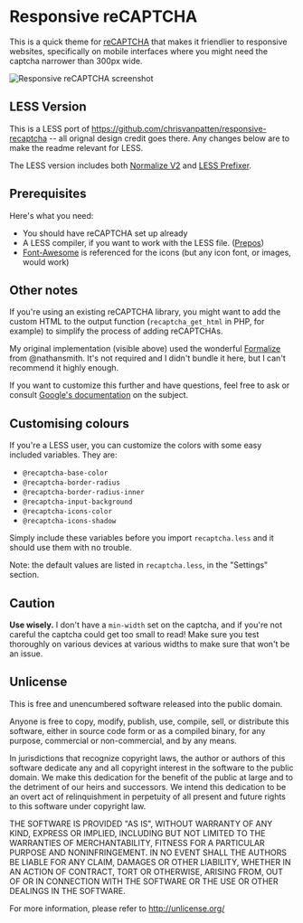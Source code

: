 # Responsive reCAPTCHA

This is a quick theme for <a href="https://www.google.com/recaptcha">reCAPTCHA</a> that makes it friendlier to responsive websites, specifically on mobile interfaces where you might need the captcha narrower than 300px wide.

<img src="http://i.imgur.com/lWuCN.png" alt="Responsive reCAPTCHA screenshot">

## LESS Version

This is a LESS port of https://github.com/chrisvanpatten/responsive-recaptcha -- all orignal design credit goes there. Any changes below are to make the readme relevant for LESS.

The LESS version includes both <a href="https://github.com/JoelSutherland/LESS-Prefixer">Normalize V2</a> and <a href="https://github.com/JoelSutherland/LESS-Prefixer">LESS Prefixer</a>.

## Prerequisites

Here's what you need:

*   You should have reCAPTCHA set up already
*   A LESS compiler, if you want to work with the LESS file. (<a href="http://alphapixels.com/prepros/">Prepos</a>)
*   <a href="http://fortawesome.github.com/Font-Awesome/">Font-Awesome</a> is referenced for the icons (but any icon font, or images, would work)

## Other notes

If you're using an existing reCAPTCHA library, you might want to add the custom HTML to the output function (`recaptcha_get_html` in PHP, for example) to simplify the process of adding reCAPTCHAs.

My original implementation (visible above) used the wonderful <a href="https://github.com/nathansmith/formalize">Formalize</a> from @nathansmith. It's not required and I didn't bundle it here, but I can't recommend it highly enough.

If you want to customize this further and have questions, feel free to ask or consult <a href="https://developers.google.com/recaptcha/docs/customization">Google's documentation</a> on the subject.

## Customising colours

If you're a LESS user, you can customize the colors with some easy included variables. They are:

+ `@recaptcha-base-color`
+ `@recaptcha-border-radius`
+ `@recaptcha-border-radius-inner`
+ `@recaptcha-input-background`
+ `@recaptcha-icons-color`
+ `@recaptcha-icons-shadow`

Simply include these variables before you import `recaptcha.less` and it should use them with no trouble.

Note: the default values are listed in `recaptcha.less`, in the "Settings" section.

## Caution

**Use wisely.** I don't have a `min-width` set on the captcha, and if you're not careful the captcha could get too small to read! Make sure you test thoroughly on various devices at various widths to make sure that won't be an issue.

## Unlicense

This is free and unencumbered software released into the public domain.

Anyone is free to copy, modify, publish, use, compile, sell, or
distribute this software, either in source code form or as a compiled
binary, for any purpose, commercial or non-commercial, and by any
means.

In jurisdictions that recognize copyright laws, the author or authors
of this software dedicate any and all copyright interest in the
software to the public domain. We make this dedication for the benefit
of the public at large and to the detriment of our heirs and
successors. We intend this dedication to be an overt act of
relinquishment in perpetuity of all present and future rights to this
software under copyright law.

THE SOFTWARE IS PROVIDED "AS IS", WITHOUT WARRANTY OF ANY KIND,
EXPRESS OR IMPLIED, INCLUDING BUT NOT LIMITED TO THE WARRANTIES OF
MERCHANTABILITY, FITNESS FOR A PARTICULAR PURPOSE AND NONINFRINGEMENT.
IN NO EVENT SHALL THE AUTHORS BE LIABLE FOR ANY CLAIM, DAMAGES OR
OTHER LIABILITY, WHETHER IN AN ACTION OF CONTRACT, TORT OR OTHERWISE,
ARISING FROM, OUT OF OR IN CONNECTION WITH THE SOFTWARE OR THE USE OR
OTHER DEALINGS IN THE SOFTWARE.

For more information, please refer to <http://unlicense.org/>
